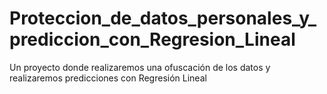 # Proteccion_de_datos_personales_y_prediccion_con_Regresion_Lineal
Un proyecto donde realizaremos una ofuscación de los datos y realizaremos predicciones con Regresión Lineal

